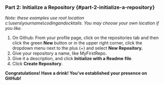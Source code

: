 ### Part 2: Initialize a Repository {#part-2-initialize-a-repository}

_Note: these examples use root location c:\users\yourname\codingandocktails. You may choose your own location if you like._

1.  On Github: From your profile page, click on the repositories tab and then click the green **New** button or in the upper right corner, click the dropdown menu next to the plus (+) and select **New Repository.**
2.  Give your repository a name, like MyFirstRepo.
3.  Give it a description, and click **Initialize with a Readme** **file**.
4.  Click **Create Repository**.

**Congratulations! Have a drink! You’ve established your presence on GitHub!**